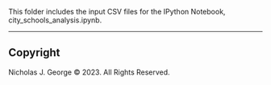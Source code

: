 This folder includes the input CSV files for the IPython Notebook, city_schools_analysis.ipynb.

----

## Copyright

Nicholas J. George © 2023. All Rights Reserved.
